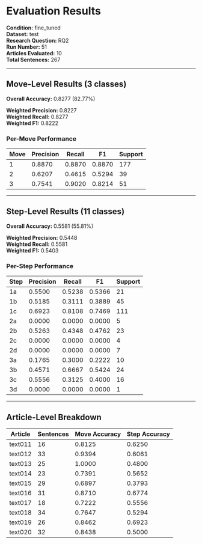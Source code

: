 # Evaluation Results

**Condition:** fine_tuned  
**Dataset:** test  
**Research Question:** RQ2  
**Run Number:** 51  
**Articles Evaluated:** 10  
**Total Sentences:** 267  

---

## Move-Level Results (3 classes)

**Overall Accuracy:** 0.8277 (82.77%)  

**Weighted Precision:** 0.8227  
**Weighted Recall:** 0.8277  
**Weighted F1:** 0.8222  

### Per-Move Performance

| Move | Precision | Recall | F1 | Support |
|------|-----------|--------|----|---------|
| 1 | 0.8870 | 0.8870 | 0.8870 | 177 |
| 2 | 0.6207 | 0.4615 | 0.5294 | 39 |
| 3 | 0.7541 | 0.9020 | 0.8214 | 51 |

---

## Step-Level Results (11 classes)

**Overall Accuracy:** 0.5581 (55.81%)  

**Weighted Precision:** 0.5448  
**Weighted Recall:** 0.5581  
**Weighted F1:** 0.5403  

### Per-Step Performance

| Step | Precision | Recall | F1 | Support |
|------|-----------|--------|----|---------|
| 1a | 0.5500 | 0.5238 | 0.5366 | 21 |
| 1b | 0.5185 | 0.3111 | 0.3889 | 45 |
| 1c | 0.6923 | 0.8108 | 0.7469 | 111 |
| 2a | 0.0000 | 0.0000 | 0.0000 | 5 |
| 2b | 0.5263 | 0.4348 | 0.4762 | 23 |
| 2c | 0.0000 | 0.0000 | 0.0000 | 4 |
| 2d | 0.0000 | 0.0000 | 0.0000 | 7 |
| 3a | 0.1765 | 0.3000 | 0.2222 | 10 |
| 3b | 0.4571 | 0.6667 | 0.5424 | 24 |
| 3c | 0.5556 | 0.3125 | 0.4000 | 16 |
| 3d | 0.0000 | 0.0000 | 0.0000 | 1 |

---

## Article-Level Breakdown

| Article | Sentences | Move Accuracy | Step Accuracy |
|---------|-----------|---------------|---------------|
| text011 | 16 | 0.8125 | 0.6250 |
| text012 | 33 | 0.9394 | 0.6061 |
| text013 | 25 | 1.0000 | 0.4800 |
| text014 | 23 | 0.7391 | 0.5652 |
| text015 | 29 | 0.6897 | 0.3793 |
| text016 | 31 | 0.8710 | 0.6774 |
| text017 | 18 | 0.7222 | 0.5556 |
| text018 | 34 | 0.7647 | 0.5294 |
| text019 | 26 | 0.8462 | 0.6923 |
| text020 | 32 | 0.8438 | 0.5000 |
